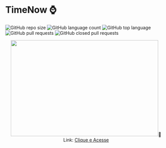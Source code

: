 # TimeNow :watch:
![GitHub repo size](https://img.shields.io/github/repo-size/Ah-Cabral/TimeNow?style=plastic)
![GitHub language count](https://img.shields.io/github/languages/count/Ah-Cabral/TimeNow?style=plastic)
![GitHub top language](https://img.shields.io/github/languages/top/Ah-Cabral/TimeNow?style=plastic)
![GitHub pull requests](https://img.shields.io/github/issues-pr-raw/Ah-Cabral/TimeNow?style=plastic)
![GitHub closed pull requests](https://img.shields.io/github/issues-pr-closed-raw/Ah-Cabral/TimeNow?style=plastic)

<p align="center">
  <img width="460" height="300" src="images/to_readme/readme.gif>
</p>

### 🔗 Link: [Clique e Acesse](https://ah-cabral.github.io/TimeNow/)
